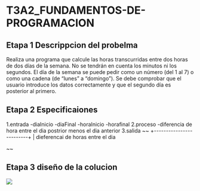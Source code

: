 # T3A2_FUNDAMENTOS-DE-PROGRAMACION

## Etapa 1 Descrippcion del probelma
Realiza una programa que calcule las horas transcurridas entre dos horas de dos días de la semana. No se tendrán en cuenta los minutos ni los segundos. El día de la semana se puede pedir como un número (del 1 al 7) o como una cadena (de “lunes” a “domingo”). Se debe comprobar que el usuario introduce los datos correctamente y que el segundo día es posterior al primero.

## Etapa 2 Especificaiones 
1.entrada
-diaInicio
-diaFinal
-horaInicio
-horafinal
2.proceso
-diferencia de hora entre el dia postrior menos el dia anterior
3.salida
~~
+-------------------------+
|   dieferencai de horas entre el dia 

~~
## Etapa 3 diseño de la colucion
![](https://github.com/xXkiritsuguXx/T3A2_FUNDAMENTOS-DE-PROGRAMACION/blob/main/T3A2.png)
